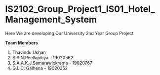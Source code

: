 # IS2102_Group_Project1_IS01_Hotel_Management_System

Here We are developing Our University 2nd Year Group Project


**Team Members**

1. Thavindu Ushan
2. S.S.N.Peellapitiya - 19020562
3. S.A.A.K.J.Samarawickrama - 19020767
4. G.L.C. Galhena - 19020252
